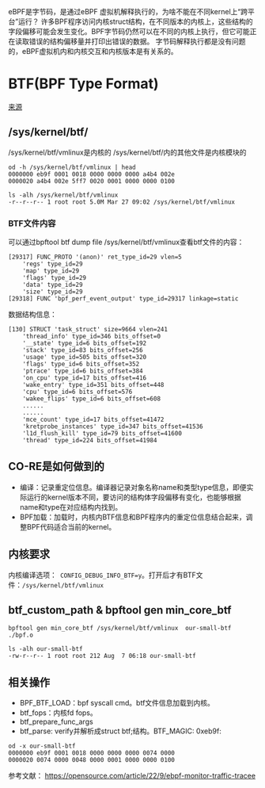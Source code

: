 eBPF是字节码，是通过eBPF 虚拟机解释执行的，为啥不能在不同kernel上“跨平台”运行？
许多BPF程序访问内核struct结构，在不同版本的内核上，这些结构的字段偏移可能会发生变化。BPF字节码仍然可以在不同的内核上执行，但它可能正在读取错误的结构偏移量并打印出错误的数据。
字节码解释执行都是没有问题的，eBPF虚拟机内和内核交互和内核版本是有关系的。

# BTF(BPF Type Format)  
[来源](https://nakryiko.com/posts/btf-dedup/)


## /sys/kernel/btf/

/sys/kernel/btf/vmlinux是内核的
/sys/kernel/btf/内的其他文件是内核模块的
```
od -h /sys/kernel/btf/vmlinux | head
0000000 eb9f 0001 0018 0000 0000 0000 a4b4 002e
0000020 a4b4 002e 5ff7 0020 0001 0000 0000 0100

ls -alh /sys/kernel/btf/vmlinux
-r--r--r-- 1 root root 5.0M Mar 27 09:02 /sys/kernel/btf/vmlinux
```
### BTF文件内容
可以通过bpftool btf dump file /sys/kernel/btf/vmlinux查看btf文件的内容：  
```
[29317] FUNC_PROTO '(anon)' ret_type_id=29 vlen=5
    'regs' type_id=29
    'map' type_id=29
    'flags' type_id=29
    'data' type_id=29
    'size' type_id=29
[29318] FUNC 'bpf_perf_event_output' type_id=29317 linkage=static
```
数据结构信息：  
```
[130] STRUCT 'task_struct' size=9664 vlen=241
    'thread_info' type_id=346 bits_offset=0
    '__state' type_id=6 bits_offset=192
    'stack' type_id=83 bits_offset=256
    'usage' type_id=505 bits_offset=320
    'flags' type_id=6 bits_offset=352
    'ptrace' type_id=6 bits_offset=384
    'on_cpu' type_id=17 bits_offset=416
    'wake_entry' type_id=351 bits_offset=448
    'cpu' type_id=6 bits_offset=576
    'wakee_flips' type_id=6 bits_offset=608
    ......
    ......
    'mce_count' type_id=17 bits_offset=41472
    'kretprobe_instances' type_id=347 bits_offset=41536
    'l1d_flush_kill' type_id=79 bits_offset=41600
    'thread' type_id=224 bits_offset=41984
```

## CO-RE是如何做到的

- 编译：记录重定位信息。编译器记录对象名称name和类型type信息，即便实际运行的kernel版本不同，要访问的结构体字段偏移有变化，也能够根据name和type在对应结构内找到。
- BPF加载：加载时，内核内BTF信息和BPF程序内的重定位信息结合起来，调整BPF代码适合当前的kernel。

## 内核要求

内核编译选项：` CONFIG_DEBUG_INFO_BTF=y`。打开后才有BTF文件：`/sys/kernel/btf/vmlinux`

## btf_custom_path & bpftool gen min_core_btf

```
bpftool gen min_core_btf /sys/kernel/btf/vmlinux  our-small-btf ./bpf.o

ls -alh our-small-btf
-rw-r--r-- 1 root root 212 Aug  7 06:18 our-small-btf
```

## 相关操作

- BPF_BTF_LOAD：bpf syscall cmd。btf文件信息加载到内核。
- btf_fops：内核fd fops。
- btf_prepare_func_args
- btf_parse: verify并解析成struct btf;结构。BTF_MAGIC: 0xeb9f:
```
od -x our-small-btf
0000000 eb9f 0001 0018 0000 0000 0000 0074 0000
0000020 0074 0000 0048 0000 0001 0000 0000 0100
```

参考文献：
https://opensource.com/article/22/9/ebpf-monitor-traffic-tracee
